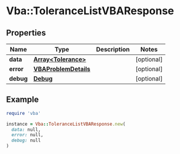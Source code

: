 # Vba::ToleranceListVBAResponse

## Properties

| Name | Type | Description | Notes |
| ---- | ---- | ----------- | ----- |
| **data** | [**Array&lt;Tolerance&gt;**](Tolerance.md) |  | [optional] |
| **error** | [**VBAProblemDetails**](VBAProblemDetails.md) |  | [optional] |
| **debug** | [**Debug**](Debug.md) |  | [optional] |

## Example

```ruby
require 'vba'

instance = Vba::ToleranceListVBAResponse.new(
  data: null,
  error: null,
  debug: null
)
```

